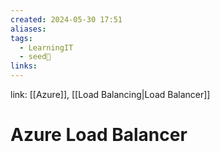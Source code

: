 ```yaml
---
created: 2024-05-30 17:51
aliases: 
tags:
  - LearningIT
  - seed🌱
links:
---
```


link: [[Azure]], [[Load Balancing|Load Balancer]]

# Azure Load Balancer

